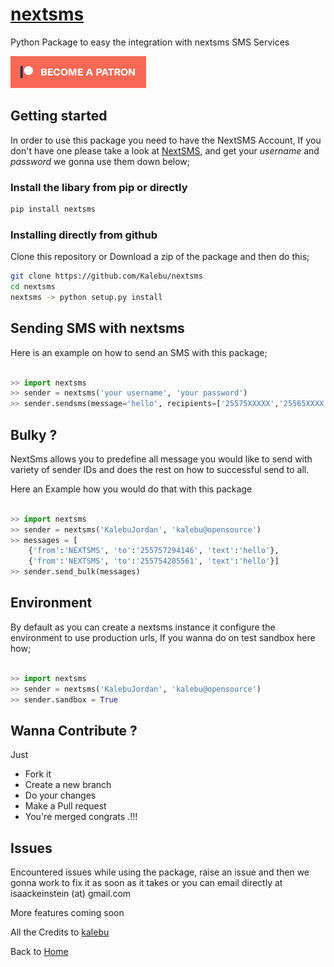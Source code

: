 # [nextsms](https://pypi.org/project/nextsms)

Python Package to easy the integration with nextsms SMS Services

[![Become a patron](pictures/become_a_patron_button.png)](https://www.patreon.com/kalebujordan)

## Getting started

In order to use this package you need to have the NextSMS Account, If you don't have one please take a look at [NextSMS](https://nextsms.co.tz), and get your *username* and *password* we gonna use them down below;

### Install the libary from pip or directly

```bash
pip install nextsms
```

### Installing directly from github

Clone this repository or Download a zip of the package  and then do this;

```bash
git clone https://github.com/Kalebu/nextsms
cd nextsms 
nextsms -> python setup.py install 
```

## Sending SMS with nextsms

Here is an example on how to send an SMS with this package;

```python

>> import nextsms
>> sender = nextsms('your username', 'your password')
>> sender.sendsms(message='hello', recipients=['25575XXXXX','25565XXXX'], sender_id="NEXTSMS")

```

## Bulky ?

NextSms allows you to predefine all message you would like to send with variety of sender IDs and does the rest on how to successful send to all.

Here an Example how you would do that with this package

```python

>> import nextsms
>> sender = nextsms('KalebuJordan', 'kalebu@opensource') 
>> messages = [
    {'from':'NEXTSMS', 'to':'255757294146', 'text':'hello'},
    {'from':'NEXTSMS', 'to':'255754205561', 'text':'hello'}]           
>> sender.send_bulk(messages)

```

## Environment

By default as you can create a nextsms instance it configure the environment to use production urls, If you wanna do on test sandbox here how;

```python

>> import nextsms
>> sender = nextsms('KalebuJordan', 'kalebu@opensource')
>> sender.sandbox = True 

```

## Wanna Contribute ?

Just

- Fork it 
- Create a new branch 
- Do your changes 
- Make a Pull request
- You're merged congrats .!!!

## Issues 

Encountered issues while using the package, raise an issue and then we gonna work to fix it as soon as it takes or you can email directly at isaackeinstein (at) gmail.com

More features coming soon

All the Credits to [kalebu](github.com/kalebu)

Back to [Home](http://kalebu.github.io/) 